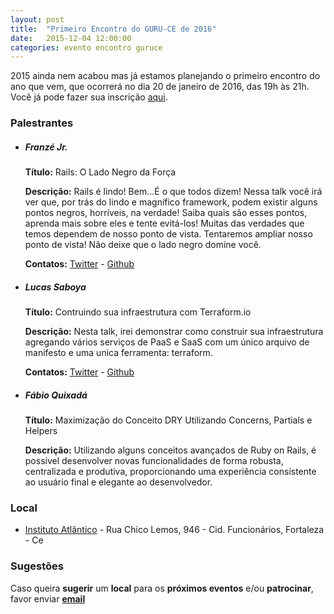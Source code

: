 ```yaml
---
layout: post
title:  "Primeiro Encontro do GURU-CE de 2016"
date:   2015-12-04 12:00:00
categories: evento encontro guruce
---
```


2015 ainda nem acabou mas já estamos planejando o primeiro encontro do ano que vem, que ocorrerá no dia 20 de janeiro de 2016, das 19h às 21h. Você já pode fazer sua inscrição [aqui](http://even.tc/19a-guru-ce).

### Palestrantes

- ##### Franzé Jr.
    __Título:__ Rails: O Lado Negro da Força

    __Descrição:__  Rails é lindo! Bem...É o que todos dizem! Nessa talk você irá ver que, por trás do lindo e magnífico framework, podem existir alguns pontos negros, horríveis, na verdade! Saiba quais são esses pontos, aprenda mais sobre eles e tente evitá-los! Muitas das verdades que temos dependem de nosso ponto de vista. Tentaremos ampliar nosso ponto de vista! Não deixe que o lado negro domine você.

    __Contatos:__ [Twitter](https://twitter.com/franzejr) - [Github](https://github.com/franzejr)

- ##### Lucas Saboya
    __Título:__ Contruindo sua infraestrutura com Terraform.io

    __Descrição:__ Nesta talk, irei demonstrar como construir sua infraestrutura agregando vários serviços de PaaS e SaaS com um único arquivo de manifesto e uma unica ferramenta: terraform.

    __Contatos:__ [Twitter](https://twitter.com/lucazz) - [Github](https://github.com/lucazz)

- ##### Fábio Quixadá
    __Título:__ Maximização do Conceito DRY Utilizando Concerns, Partials e Helpers

    __Descrição:__ Utilizando alguns conceitos avançados de Ruby on Rails, é possível desenvolver novas funcionalidades de forma robusta, centralizada e produtiva, proporcionando uma experiência consistente ao usuário final e elegante ao desenvolvedor.

### Local

- [Instituto Atlântico](http://www.atlantico.com.br/) - Rua Chico Lemos, 946 - Cid. Funcionários, Fortaleza - Ce

### Sugestões

Caso queira __sugerir__ um __local__ para os __próximos eventos__ e/ou __patrocinar__, favor enviar __[email](mailto:guru42@gmai.com?subject=Contato)__
